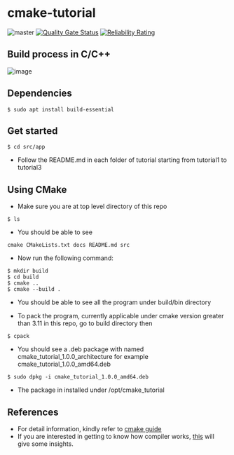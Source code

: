 # cmake-tutorial

![master](https://github.com/pllee4/cmake-tutorial/actions/workflows/build_and_pack.yml/badge.svg)
[![Quality Gate Status](https://sonarcloud.io/api/project_badges/measure?project=cmake-tutorial&metric=alert_status)](https://sonarcloud.io/summary/new_code?id=cmake-tutorial)
[![Reliability Rating](https://sonarcloud.io/api/project_badges/measure?project=cmake-tutorial&metric=reliability_rating)](https://sonarcloud.io/summary/new_code?id=cmake-tutorial)

## Build process in C/C++

![image](https://user-images.githubusercontent.com/42335542/126165099-c37f4bdd-91a2-4736-9a7a-fd1a19d82c5d.png)

## Dependencies

```
$ sudo apt install build-essential
```

## Get started

```
$ cd src/app
```

- Follow the README.md in each folder of tutorial starting from tutorial1 to tutorial3

## Using CMake

- Make sure you are at top level directory of this repo
  
```
$ ls
```

- You should be able to see

```
cmake CMakeLists.txt docs README.md src
```

- Now run the following command:
  
```
$ mkdir build
$ cd build
$ cmake ..
$ cmake --build .
```

- You should be able to see all the program under build/bin directory

- To pack the program, currently applicable under cmake version greater than 3.11 in this repo,
  go to build directory then

```
$ cpack
```

- You should see a .deb package with named cmake_tutorial_1.0.0_architecture for example
  cmake_tutorial_1.0.0_amd64.deb
```
$ sudo dpkg -i cmake_tutorial_1.0.0_amd64.deb
```

- The package in installed under /opt/cmake_tutorial

## References
- For detail information, kindly refer to [cmake guide](https://cmake.org/cmake/help/latest/guide/tutorial/index.html)
- If you are interested in getting to know how compiler works, [this](https://www.youtube.com/watch?v=4V9QWHjRPMc) will give some insights.
